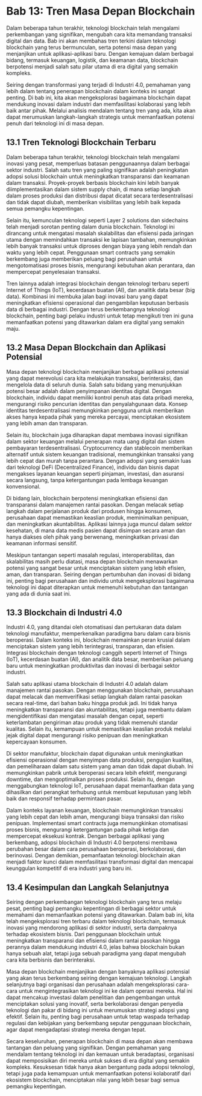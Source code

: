 # Bab 13: Tren Masa Depan Blockchain

Dalam beberapa tahun terakhir, teknologi blockchain telah mengalami perkembangan yang signifikan, mengubah cara kita memandang transaksi digital dan data. Bab ini akan membahas tren terkini dalam teknologi blockchain yang terus bermunculan, serta potensi masa depan yang menjanjikan untuk aplikasi-aplikasi baru. Dengan kemajuan dalam berbagai bidang, termasuk keuangan, logistik, dan keamanan data, blockchain berpotensi menjadi salah satu pilar utama di era digital yang semakin kompleks.

Seiring dengan transformasi yang terjadi di Industri 4.0, pemahaman yang lebih dalam tentang penerapan blockchain dalam konteks ini sangat penting. Di bab ini, kita akan mengeksplorasi bagaimana blockchain dapat mendukung inovasi dalam industri dan memfasilitasi kolaborasi yang lebih baik antar pihak. Melalui analisis mendalam tentang tren yang ada, kita akan dapat merumuskan langkah-langkah strategis untuk memanfaatkan potensi penuh dari teknologi ini di masa depan.

## 13.1 Tren Teknologi Blockchain Terbaru

Dalam beberapa tahun terakhir, teknologi blockchain telah mengalami inovasi yang pesat, memperluas batasan penggunaannya dalam berbagai sektor industri. Salah satu tren yang paling signifikan adalah peningkatan adopsi solusi blockchain untuk meningkatkan transparansi dan keamanan dalam transaksi. Proyek-proyek berbasis blockchain kini lebih banyak diimplementasikan dalam sistem supply chain, di mana setiap langkah dalam proses produksi dan distribusi dapat dicatat secara terdesentralisasi dan tidak dapat diubah, memberikan visibilitas yang lebih baik kepada semua pemangku kepentingan.

Selain itu, kemunculan teknologi seperti Layer 2 solutions dan sidechains telah menjadi sorotan penting dalam dunia blockchain. Teknologi ini dirancang untuk mengatasi masalah skalabilitas dan efisiensi pada jaringan utama dengan memindahkan transaksi ke lapisan tambahan, memungkinkan lebih banyak transaksi untuk diproses dengan biaya yang lebih rendah dan waktu yang lebih cepat. Penggunaan smart contracts yang semakin berkembang juga memberikan peluang bagi perusahaan untuk mengotomatisasi proses bisnis, mengurangi kebutuhan akan perantara, dan mempercepat penyelesaian transaksi.

Tren lainnya adalah integrasi blockchain dengan teknologi terbaru seperti Internet of Things (IoT), kecerdasan buatan (AI), dan analitik data besar (big data). Kombinasi ini membuka jalan bagi inovasi baru yang dapat meningkatkan efisiensi operasional dan pengambilan keputusan berbasis data di berbagai industri. Dengan terus berkembangnya teknologi blockchain, penting bagi pelaku industri untuk tetap mengikuti tren ini guna memanfaatkan potensi yang ditawarkan dalam era digital yang semakin maju.

## 13.2 Masa Depan Blockchain dan Aplikasi Potensial
Masa depan teknologi blockchain menjanjikan berbagai aplikasi potensial yang dapat merevolusi cara kita melakukan transaksi, berinteraksi, dan mengelola data di seluruh dunia. Salah satu bidang yang menunjukkan potensi besar adalah dalam penyimpanan identitas digital. Dengan blockchain, individu dapat memiliki kontrol penuh atas data pribadi mereka, mengurangi risiko pencurian identitas dan penyalahgunaan data. Konsep identitas terdesentralisasi memungkinkan pengguna untuk memberikan akses hanya kepada pihak yang mereka percayai, menciptakan ekosistem yang lebih aman dan transparan.

Selain itu, blockchain juga diharapkan dapat membawa inovasi signifikan dalam sektor keuangan melalui penerapan mata uang digital dan sistem pembayaran terdesentralisasi. Cryptocurrency dan stablecoin memberikan alternatif untuk sistem keuangan tradisional, memungkinkan transaksi yang lebih cepat dan murah tanpa perantara. Dengan adopsi yang semakin luas dari teknologi DeFi (Decentralized Finance), individu dan bisnis dapat mengakses layanan keuangan seperti pinjaman, investasi, dan asuransi secara langsung, tanpa ketergantungan pada lembaga keuangan konvensional.

Di bidang lain, blockchain berpotensi meningkatkan efisiensi dan transparansi dalam manajemen rantai pasokan. Dengan melacak setiap langkah dalam perjalanan produk dari produsen hingga konsumen, perusahaan dapat memastikan keaslian produk, meminimalkan penipuan, dan meningkatkan akuntabilitas. Aplikasi lainnya juga muncul dalam sektor kesehatan, di mana data medis pasien dapat disimpan secara aman dan hanya diakses oleh pihak yang berwenang, meningkatkan privasi dan keamanan informasi sensitif.

Meskipun tantangan seperti masalah regulasi, interoperabilitas, dan skalabilitas masih perlu diatasi, masa depan blockchain menawarkan potensi yang sangat besar untuk menciptakan sistem yang lebih efisien, aman, dan transparan. Seiring dengan pertumbuhan dan inovasi di bidang ini, penting bagi perusahaan dan individu untuk mengeksplorasi bagaimana teknologi ini dapat diterapkan untuk memenuhi kebutuhan dan tantangan yang ada di dunia saat ini.

## 13.3 Blockchain di Industri 4.0

Industri 4.0, yang ditandai oleh otomatisasi dan pertukaran data dalam teknologi manufaktur, memperkenalkan paradigma baru dalam cara bisnis beroperasi. Dalam konteks ini, blockchain memainkan peran krusial dalam menciptakan sistem yang lebih terintegrasi, transparan, dan efisien. Integrasi blockchain dengan teknologi canggih seperti Internet of Things (IoT), kecerdasan buatan (AI), dan analitik data besar, memberikan peluang baru untuk meningkatkan produktivitas dan inovasi di berbagai sektor industri.

Salah satu aplikasi utama blockchain di Industri 4.0 adalah dalam manajemen rantai pasokan. Dengan menggunakan blockchain, perusahaan dapat melacak dan memverifikasi setiap langkah dalam rantai pasokan secara real-time, dari bahan baku hingga produk jadi. Ini tidak hanya meningkatkan transparansi dan akuntabilitas, tetapi juga membantu dalam mengidentifikasi dan mengatasi masalah dengan cepat, seperti keterlambatan pengiriman atau produk yang tidak memenuhi standar kualitas. Selain itu, kemampuan untuk memastikan keaslian produk melalui jejak digital dapat mengurangi risiko penipuan dan meningkatkan kepercayaan konsumen.

Di sektor manufaktur, blockchain dapat digunakan untuk meningkatkan efisiensi operasional dengan menyimpan data produksi, pengujian kualitas, dan pemeliharaan dalam satu sistem yang aman dan tidak dapat diubah. Ini memungkinkan pabrik untuk beroperasi secara lebih efektif, mengurangi downtime, dan mengoptimalkan proses produksi. Selain itu, dengan menggabungkan teknologi IoT, perusahaan dapat memanfaatkan data yang dihasilkan dari perangkat terhubung untuk membuat keputusan yang lebih baik dan responsif terhadap permintaan pasar.

Dalam konteks layanan keuangan, blockchain memungkinkan transaksi yang lebih cepat dan lebih aman, mengurangi biaya transaksi dan risiko penipuan. Implementasi smart contracts juga memungkinkan otomatisasi proses bisnis, mengurangi ketergantungan pada pihak ketiga dan mempercepat eksekusi kontrak. Dengan berbagai aplikasi yang berkembang, adopsi blockchain di Industri 4.0 berpotensi membawa perubahan besar dalam cara perusahaan beroperasi, berkolaborasi, dan berinovasi. Dengan demikian, pemanfaatan teknologi blockchain akan menjadi faktor kunci dalam memfasilitasi transformasi digital dan mencapai keunggulan kompetitif di era industri yang baru ini.

## 13.4 Kesimpulan dan Langkah Selanjutnya

Seiring dengan perkembangan teknologi blockchain yang terus melaju pesat, penting bagi pemangku kepentingan di berbagai sektor untuk memahami dan memanfaatkan potensi yang ditawarkan. Dalam bab ini, kita telah mengeksplorasi tren terbaru dalam teknologi blockchain, termasuk inovasi yang mendorong aplikasi di sektor industri, serta dampaknya terhadap ekosistem bisnis. Dari penggunaan blockchain untuk meningkatkan transparansi dan efisiensi dalam rantai pasokan hingga perannya dalam mendukung industri 4.0, jelas bahwa blockchain bukan hanya sebuah alat, tetapi juga sebuah paradigma yang dapat mengubah cara kita berbisnis dan berinteraksi.

Masa depan blockchain menjanjikan dengan banyaknya aplikasi potensial yang akan terus berkembang seiring dengan kemajuan teknologi. Langkah selanjutnya bagi organisasi dan perusahaan adalah mengeksplorasi cara-cara untuk mengintegrasikan teknologi ini ke dalam operasi mereka. Hal ini dapat mencakup investasi dalam penelitian dan pengembangan untuk menciptakan solusi yang inovatif, serta berkolaborasi dengan penyedia teknologi dan pakar di bidang ini untuk merumuskan strategi adopsi yang efektif. Selain itu, penting bagi perusahaan untuk tetap waspada terhadap regulasi dan kebijakan yang berkembang seputar penggunaan blockchain, agar dapat mengadaptasi strategi mereka dengan tepat.

Secara keseluruhan, penerapan blockchain di masa depan akan membawa tantangan dan peluang yang signifikan. Dengan pemahaman yang mendalam tentang teknologi ini dan kemauan untuk beradaptasi, organisasi dapat memposisikan diri mereka untuk sukses di era digital yang semakin kompleks. Kesuksesan tidak hanya akan bergantung pada adopsi teknologi, tetapi juga pada kemampuan untuk memanfaatkan potensi kolaboratif dari ekosistem blockchain, menciptakan nilai yang lebih besar bagi semua pemangku kepentingan.
